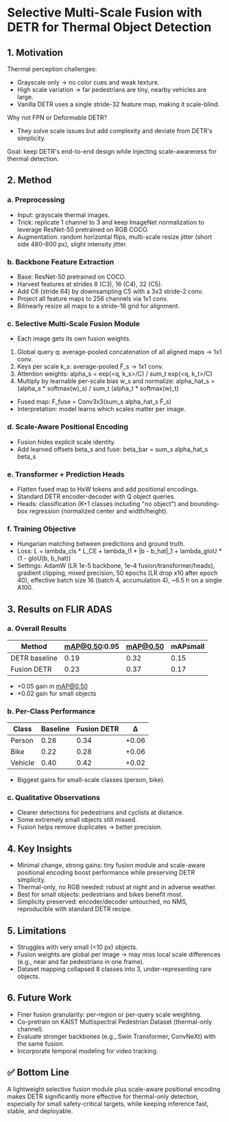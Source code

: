 # Selective Multi-Scale Fusion with DETR for Thermal Object Detection

## 1. Motivation

Thermal perception challenges:
- Grayscale only -> no color cues and weak texture.
- High scale variation -> far pedestrians are tiny, nearby vehicles are large.
- Vanilla DETR uses a single stride-32 feature map, making it scale-blind.

Why not FPN or Deformable DETR?
- They solve scale issues but add complexity and deviate from DETR's simplicity.

Goal: keep DETR's end-to-end design while injecting scale-awareness for thermal detection.

## 2. Method
### a. Preprocessing
- Input: grayscale thermal images.
- Trick: replicate 1 channel to 3 and keep ImageNet normalization to leverage ResNet-50 pretrained on RGB COCO.
- Augmentation: random horizontal flips, multi-scale resize jitter (short side 480–800 px), slight intensity jitter.

### b. Backbone Feature Extraction
- Base: ResNet-50 pretrained on COCO.
- Harvest features at strides 8 (C3), 16 (C4), 32 (C5).
- Add C6 (stride 64) by downsampling C5 with a 3x3 stride-2 conv.
- Project all feature maps to 256 channels via 1x1 conv.
- Bilinearly resize all maps to a stride-16 grid for alignment.

### c. Selective Multi-Scale Fusion Module
- Each image gets its own fusion weights.
1. Global query q: average-pooled concatenation of all aligned maps -> 1x1 conv.
2. Keys per scale k_s: average-pooled F̃_s -> 1x1 conv.
3. Attention weights: alpha_s = exp(<q, k_s>/C) / sum_t exp(<q, k_t>/C)
4. Multiply by learnable per-scale bias w_s and normalize:
   alpha_hat_s = (alpha_s * softmax(w)_s) / sum_t (alpha_t * softmax(w)_t)
- Fused map: F_fuse = Conv3x3(sum_s alpha_hat_s F̃_s)
- Interpretation: model learns which scales matter per image.

### d. Scale-Aware Positional Encoding
- Fusion hides explicit scale identity.
- Add learned offsets beta_s and fuse: beta_bar = sum_s alpha_hat_s beta_s

### e. Transformer + Prediction Heads
- Flatten fused map to HxW tokens and add positional encodings.
- Standard DETR encoder-decoder with Q object queries.
- Heads: classification (K+1 classes including "no object") and bounding-box regression (normalized center and width/height).

### f. Training Objective
- Hungarian matching between predictions and ground truth.
- Loss: L = lambda_cls * L_CE + lambda_l1 * |b - b_hat|_1 + lambda_gIoU * (1 - gIoU(b, b_hat))
- Settings: AdamW (LR 1e-5 backbone, 1e-4 fusion/transformer/heads), gradient clipping, mixed precision, 50 epochs (LR drop x10 after epoch 40), effective batch size 16 (batch 4, accumulation 4), ~6.5 h on a single A100.

## 3. Results on FLIR ADAS
### a. Overall Results
| Method | mAP@0.50:0.95 | mAP@0.50 | mAPsmall |
| --- | --- | --- | --- |
| DETR baseline | 0.19 | 0.32 | 0.15 |
| Fusion DETR | 0.23 | 0.37 | 0.17 |

- +0.05 gain in mAP@0.50
- +0.02 gain for small objects

### b. Per-Class Performance
| Class | Baseline | Fusion DETR | Δ |
| --- | --- | --- | --- |
| Person | 0.28 | 0.34 | +0.06 |
| Bike | 0.22 | 0.28 | +0.06 |
| Vehicle | 0.40 | 0.42 | +0.02 |

- Biggest gains for small-scale classes (person, bike).

### c. Qualitative Observations
- Clearer detections for pedestrians and cyclists at distance.
- Some extremely small objects still missed.
- Fusion helps remove duplicates -> better precision.

## 4. Key Insights
- Minimal change, strong gains: tiny fusion module and scale-aware positional encoding boost performance while preserving DETR simplicity.
- Thermal-only, no RGB needed: robust at night and in adverse weather.
- Best for small objects: pedestrians and bikes benefit most.
- Simplicity preserved: encoder/decoder untouched, no NMS, reproducible with standard DETR recipe.

## 5. Limitations
- Struggles with very small (<10 px) objects.
- Fusion weights are global per image -> may miss local scale differences (e.g., near and far pedestrians in one frame).
- Dataset mapping collapsed 8 classes into 3, under-representing rare objects.

## 6. Future Work
- Finer fusion granularity: per-region or per-query scale weighting.
- Co-pretrain on KAIST Multispectral Pedestrian Dataset (thermal-only channel).
- Evaluate stronger backbones (e.g., Swin Transformer, ConvNeXt) with the same fusion.
- Incorporate temporal modeling for video tracking.

## ✅ Bottom Line
A lightweight selective fusion module plus scale-aware positional encoding makes DETR significantly more effective for thermal-only detection, especially for small safety-critical targets, while keeping inference fast, stable, and deployable.

